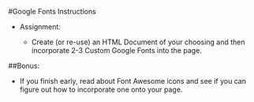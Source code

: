 #Google Fonts Instructions

* Assignment:

  * Create (or re-use) an HTML Document of your choosing and then incorporate 2-3 Custom Google Fonts into the page. 

##Bonus:

  * If you finish early, read about Font Awesome icons and see if you can figure out how to incorporate one onto your page. 